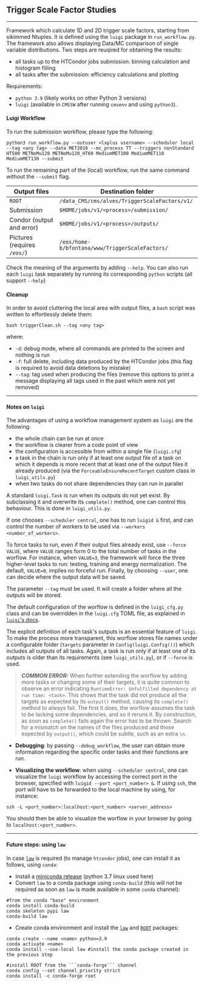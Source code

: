 ## Trigger Scale Factor Studies
--------------------

Framework which calculate 1D and 2D trigger scale factors, starting from sikimmed Ntuples. It is defined using the ```luigi``` package in ```run_workflow.py```. The framework also allows displaying Data/MC comparison of single variable distributions.
Two steps are reuqired for obtaining the results:

- all tasks up to the HTCondor jobs submission: binning calculation and histogram filling
- all tasks after the submission: efficiency calculations and plotting

Requirements:

- ```python 3.9``` (likely works on other Python 3 versions)
- ```luigi``` (available in ```CMSSW``` after running ```cmsenv``` and using ```python3```).


#### Luigi Workflow

To run the submission workflow, please type the following:

```shell
python3 run_workflow.py --outuser <lxplus username> --scheduler local --tag <any tag> --data MET2018 --mc_process TT --triggers nonStandard HT500 METNoMu120 METNoMu120_HT60 MediumMET100 MediumMET110 MediumMET130 --submit
```

To run the remaining part of the (local) workflow, run the same command without the ```--submit``` flag.

| Output files              | Destination folder                                  |
|---------------------------|-----------------------------------------------------|
| ```ROOT```                | ```/data_CMS/cms/alves/TriggerScaleFactors/v1/```    |
| Submission                | ```$HOME/jobs/v1/<process>/submission/```           |
| Condor (output and error) | ```$HOME/jobs/v1/<process>/outputs/```              |
| Pictures (requires ```/eos/```) | ```/eos/home-b/bfontana/www/TriggerScaleFactors/``` |


Check the meaning of the arguments by adding ```--help```.
You can also run each ```luigi``` task separately by running its corresponding ```python``` scripts (all support ```--help```)

#### Cleanup

In order to avoid cluttering the local area with output files, a ```bash``` script was written to effortlessly delete them:

```
bash triggerClean.sh --tag <any tag>
```

where:

- ```-d```: debug mode, where all commands are printed to the screen and nothing is run
- ```-f```: full delete, including data produced by the HTCondor jobs (this flag is required to avoid data deletions by mistake)
- ```--tag```: tag used when producing the files (remove this options to print a message displaying all tags used in the past which were not yet removed)

-------------------------------------

#### Notes on ```luigi```

The advantages of using a workflow management system as ```luigi``` are the following:

- the whole chain can be run at once
- the workflow is clearer from a code point of view
- the configuration is accessible from within a single file (```luigi.cfg```)
- a task in the chain is run only if at least one output file of a task on which it depends is more recent that at least one of the output files it already produced (via the ```ForceableEnsureRecentTarget``` custom class in ```luigi_utils.py```)
- when two tasks do not share dependencies they can run in parallel

A standard ```luigi.Task``` is run when its outputs do not yet exist. By subclassing it and overwrite its ```complete()``` method, one can control this behaviour. This is done in ```luigi_utils.py```.

If one chooses ```--scheduler central```, one has to run ```luigid &``` first, and can control the number of workers to be used via ```--workers <number_of_workers>```. 

To force tasks to run, even if their output files already exist, use ```--force VALUE```, where ```VALUE``` ranges form 0 to the total number of tasks in the worflow. For instance, when ```VALUE=3```, the framework will force the three higher-level tasks to run: testing, training and energy normalization. The default, ```VALUE=0```, implies no forceful run. Finally, by choosing ```--user```, one can decide where the output data will be saved.

The parameter ```--tag``` must be used. It will create a folder where all the outputs will be stored.

The default configuration of the worflow is defined in the ```luigi_cfg.py``` class and can be overridden in the ```luigi.cfg``` TOML file, as explained in [```luigi```'s docs](https://luigi.readthedocs.io/en/stable/configuration.html).

The explicit definition of each task's outputs is an essential feature of ```luigi```. To make the process more transparent, this worflow stores file names under a configurable folder (```targets``` parameter in ```Config(luigi.Config())```) which includes all outputs of all tasks. Again, a task is run only if at least one of its outputs is older than its requirements (see ```luigi_utils.py```), or if ```--force``` is used.

> **_COMMON ERROR:_** When further extending the worflow by adding more tasks or changing some of their targets, it is quite common to observe an error indicating ```RuntimeError: Unfulfilled dependency at run time: <task>```. This shows that the task did not produce all the targets as expected by its ```output()``` method, causing its ```complete()``` method to always fail. The first it does, the worflow assumes the task to be lacking some dependencies, and so it reruns it. By construction, as soon as ```complete()``` fails again the error has to be thrown. Search for a mismatch on the names of the files produced and those expected by ```output()```, which could be subtle, such as an extra ```\n```. 

- **Debugging**: by passing ```--debug_workflow```, the user can obtain more information regarding the specific order tasks and their functions are run.

- **Visualizing the workflow**: when using ```--scheduler central```, one can visualize the ```luigi``` workflow by accessing the correct port in the browser, specified with ```luigid --port <port_number> &```. If using ```ssh```, the port will have to be forwarded to the local machine by using, for instance:

```shell
ssh -L <port_number>:localhost:<port_number> <server_address>
```

You should then be able to visualize the worflow in your browser by going to ```localhost:<port_number>```.

------------------------------------

#### Future steps: using ```law```

In case [```law```](https://github.com/riga/law) is required (to manage ```htcondor``` jobs), one can install it as follows, using ```conda```:


- Install a [miniconda release](https://docs.conda.io/en/latest/miniconda.html) (python 3.7 linux used here)
- Convert ```law``` to a conda package using ```conda-build``` (this will not be required as soon as ```law``` is made available in some ```conda``` channel):

```
#from the conda "base" environment
conda install conda-build
conda skeleton pypi law
conda-build law
```

- Create conda environment and install the [```law```](https://github.com/riga/law) and [```ROOT```](https://root.cern/install/#conda) packages:

```
conda create --name <name> python=3.9
conda activate <name>
conda install --use-local law #install the conda package created in the previous step

#install ROOT from the ```conda-forge``` channel
conda config --set channel_priority strict 
conda install -c conda-forge root
```